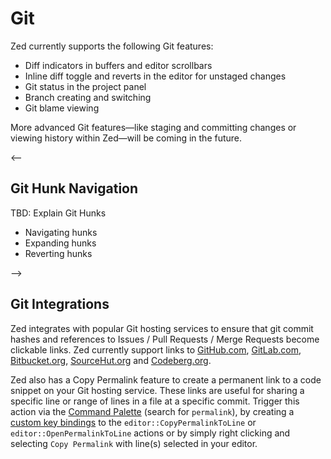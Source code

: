 # Git

Zed currently supports the following Git features:

- Diff indicators in buffers and editor scrollbars
- Inline diff toggle and reverts in the editor for unstaged changes
- Git status in the project panel
- Branch creating and switching
- Git blame viewing

More advanced Git features—like staging and committing changes or viewing history within Zed—will be coming in the future.

<--

## Git Hunk Navigation

TBD: Explain Git Hunks

- Navigating hunks
- Expanding hunks
- Reverting hunks

-->

## Git Integrations

Zed integrates with popular Git hosting services to ensure that git commit hashes
and references to Issues / Pull Requests / Merge Requests become clickable links.
Zed currently support links to
[GitHub.com](https://github.com),
[GitLab.com](https://gitlab.com),
[Bitbucket.org](https://bitbucket.org),
[SourceHut.org](https://sr.ht) and
[Codeberg.org](https://codeberg.org).

Zed also has a Copy Permalink feature to create a permanent link to a code snippet on your Git hosting service.
These links are useful for sharing a specific line or range of lines in a file at a specific commit.
Trigger this action via the [Command Palette](/docs/#command-palette) (search for `permalink`),
by creating a [custom key bindings](/docs/key-bindings#custom-key-bindings) to the
`editor::CopyPermalinkToLine` or `editor::OpenPermalinkToLine` actions
or by simply right clicking and selecting `Copy Permalink` with line(s) selected in your editor.
